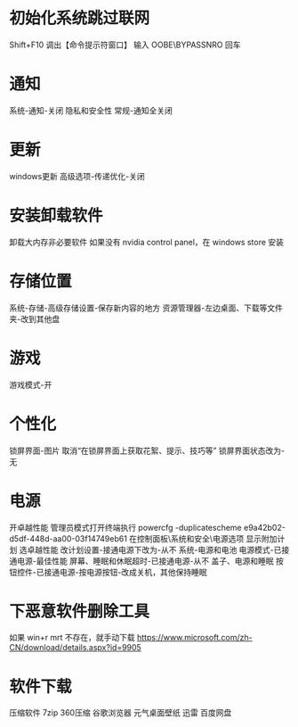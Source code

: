 # 初始化系统跳过联网
Shift+F10 调出【命令提示符窗口】
输入 OOBE\BYPASSNRO 回车

# 通知
系统-通知-关闭
隐私和安全性
	常规-通知全关闭
	
# 更新
windows更新
	高级选项-传递优化-关闭

# 安装卸载软件
卸载大内存非必要软件
如果没有 nvidia control panel，在 windows store 安装

# 存储位置
系统-存储-高级存储设置-保存新内容的地方
资源管理器-左边桌面、下载等文件夹-改到其他盘

# 游戏
游戏模式-开

# 个性化
锁屏界面-图片
	取消“在锁屏界面上获取花絮、提示、技巧等”
	锁屏界面状态改为-无

# 电源
开卓越性能
	管理员模式打开终端执行 powercfg -duplicatescheme e9a42b02-d5df-448d-aa00-03f14749eb61
	在控制面板\系统和安全\电源选项 显示附加计划
		选卓越性能 改计划设置-接通电源下改为-从不
系统-电源和电池
	电源模式-已接通电源-最佳性能
	屏幕、睡眠和休眠超时-已接通电源-从不
	盖子、电源和睡眠 按钮控件-已接通电源-按电源按钮-改成关机，其他保持睡眠

# 下恶意软件删除工具
如果 win+r mrt 不存在，就手动下载 https://www.microsoft.com/zh-CN/download/details.aspx?id=9905

# 软件下载
压缩软件 7zip 360压缩
谷歌浏览器
元气桌面壁纸
迅雷
百度网盘